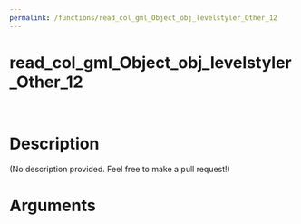 ```yaml
---
permalink: /functions/read_col_gml_Object_obj_levelstyler_Other_12
---
```

# read_col_gml_Object_obj_levelstyler_Other_12  
&nbsp;  
# Description  
(No description provided. Feel free to make a pull request!) 
&nbsp;  
# Arguments


